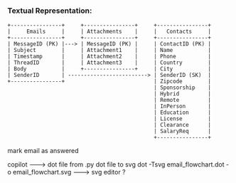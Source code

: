 ### Textual Representation:

```                                               JobSeeker
+----------------+     +----------------+     +----------------+
|     Emails     |     | Attachments    |     |   Contacts     |
+----------------+     +----------------+     +----------------+
| MessageID (PK) |---> | MessageID (PK) |     | ContactID (PK) |
| Subject        |     | Attachment1    |     | Name           |
| Timestamp      |     | Attachment2    |     | Phone          |
| ThreadID       |     | Attachment3    |     | Country        |
| Body           |     +----------------+     | City           |
| SenderID       | -------------------------> | SenderID (SK)  |
+----------------+                            | Zipcode        |
                                              | Sponsorship    |
                                              | Hybrid         |
                                              | Remote         |
                                              | InPerson       |
                                              | Education      |
                                              | License        |
                                              | Clearance      |
                                              | SalaryReq      |
                                              +----------------+
```


mark email as answered


copilot ---> dot file from .py
dot file to svg
dot -Tsvg email_flowchart.dot -o email_flowchart.svg
---> svg editor ?